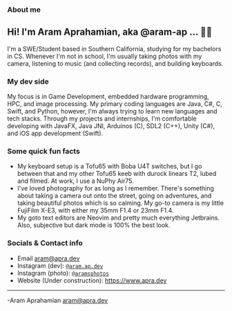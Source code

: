 ### About me

## Hi! I'm Aram Aprahamian, aka @aram-ap ... 🌌🌊 <br>
I'm a SWE/Student based in Southern California, studying for my bachelors in CS. Whenever I'm not in school, I'm usually taking photos with my camera, listening to music (and collecting records), and building keyboards. <br>

### My dev side
My focus is in Game Development, embedded hardware programming, HPC, and image processing. My primary coding languages are Java, C#, C, Swift, and Python, however, I'm always trying to learn new languages and tech stacks.
Through my projects and internships, I'm comfortable developing with JavaFX, Java JNI, Arduinos (C), SDL2 (C++), Unity (C#), and iOS app development (Swift).

### Some quick fun facts
- My keyboard setup is a Tofu65 with Boba U4T switches, but I go between that and my other Tofu65 keeb with durock linears T2, lubed and filmed. At work, I use a NuPhy Air75.
- I've loved photography for as long as I remember. There's something about taking a camera out onto the street, going on adventures, and taking beautiful photos which is so calming. My go-to camera is my little FujiFilm X-E3, with either my 35mm F1.4 or 23mm F1.4.
- My goto text editors are Neovim and pretty much everything Jetbrains. Also, subjective but dark mode is 100% the best look.

### Socials & Contact info
- Email <aram@apra.dev>
- Instagram (dev): [`@aram.ap.dev`](https://www.instagram.com/aram.ap.dev/)
- Instagram (photo): [`@aramsphotos`](https://www.instagram.com/aramsphotos/)
- Website (Under construction): <https://www.apra.dev>

---

-Aram Aprahamian
aram@apra.dev

